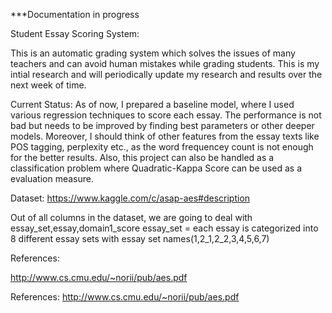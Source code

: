  ***Documentation in progress


Student Essay Scoring System:
 
 This is an automatic grading system which solves the issues of many teachers and can avoid human mistakes while grading students. This is my intial research and will periodically update my research and results over the next week of time.
 
 Current Status:
   As of now, I prepared a baseline model, where I used various regression techniques to score each essay. The performance is not bad but needs to be improved by finding best parameters or other deeper models. Moreover, I should think of other features from the essay texts like POS tagging, perplexity etc., as the word frequencey count is not enough for the better results. Also, this project can also be handled as a classification problem where Quadratic-Kappa Score can be used as a evaluation measure.
 
 

Dataset:
https://www.kaggle.com/c/asap-aes#description

Out of all columns in the dataset, we are going to deal with essay_set,essay,domain1_score
essay_set = each essay is categorized into 8 different essay sets with essay set names(1,2_1,2_2,3,4,5,6,7)

References:

http://www.cs.cmu.edu/~norii/pub/aes.pdf

References:
http://www.cs.cmu.edu/~norii/pub/aes.pdf
